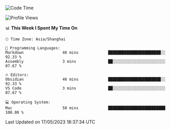 <!--START_SECTION:waka-->
![Code Time](http://img.shields.io/badge/Code%20Time-104%20hrs%2047%20mins-blue)

![Profile Views](http://img.shields.io/badge/Profile%20Views-2-blue)

📊 **This Week I Spent My Time On** 

```text
🕑︎ Time Zone: Asia/Shanghai

💬 Programming Languages: 
Markdown                 46 mins             ███████████████████████░░   92.33 % 
Assembly                 3 mins              ██░░░░░░░░░░░░░░░░░░░░░░░   07.67 % 

🔥 Editors: 
Obsidian                 46 mins             ███████████████████████░░   92.33 % 
VS Code                  3 mins              ██░░░░░░░░░░░░░░░░░░░░░░░   07.67 % 

💻 Operating System: 
Mac                      50 mins             █████████████████████████   100.00 % 
```


 Last Updated on 17/05/2023 18:37:34 UTC
<!--END_SECTION:waka-->